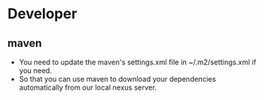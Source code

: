 # Developer

## maven
- You need to update the maven's settings.xml file in ~/.m2/settings.xml if you need.
- So that you can use maven to download your dependencies automatically from our local nexus server.